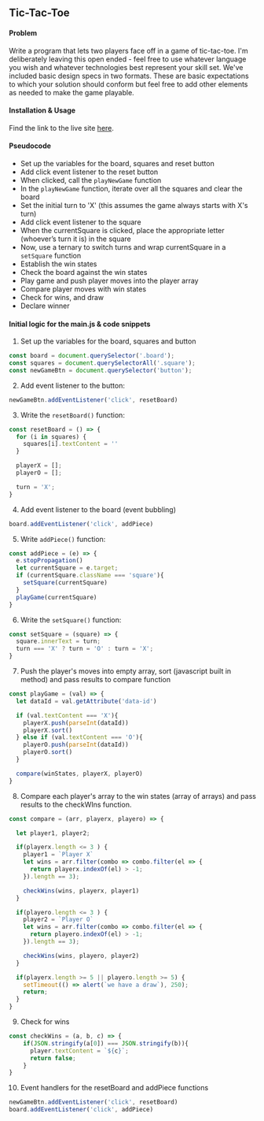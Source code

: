 ## Tic-Tac-Toe

#### Problem

Write a program that lets two players face off in a game of tic-tac-toe. I'm deliberately leaving this open ended - feel free to use whatever language you wish and whatever technologies best represent your skill set. We've included basic design specs in two formats. These are basic expectations to which your solution should conform but feel free to add other elements as needed to make the game playable.

#### Installation & Usage

Find the link to the live site [here](https://celestelayne.github.io/tic-tac-toe-f52/).

#### Pseudocode

- Set up the variables for the board, squares and reset button
- Add click event listener to the reset button
- When clicked, call the `playNewGame` function
- In the `playNewGame` function, iterate over all the squares and clear the board
- Set the initial turn to 'X' (this assumes the game always starts with X's turn)
- Add click event listener to the square
- When the currentSquare is clicked, place the appropriate letter (whoever’s turn it is) in the square
- Now, use a ternary to switch turns and wrap currentSquare in a `setSquare` function
- Establish the win states
- Check the board against the win states
- Play game and push player moves into the player array
- Compare player moves with win states
- Check for wins, and draw
- Declare winner 

#### Initial logic for the main.js & code snippets

1. Set up the variables for the board, squares and button

```javascript
const board = document.querySelector('.board');
const squares = document.querySelectorAll('.square');
const newGameBtn = document.querySelector('button');
```

2. Add event listener to the button:

```javascript
newGameBtn.addEventListener('click', resetBoard)
```

3. Write the `resetBoard()` function:

```javascript
const resetBoard = () => {
  for (i in squares) {
    squares[i].textContent = ''
  }

  playerX = [];
  playerO = [];

  turn = 'X';
}
```

4. Add event listener to the board (event bubbling)

```javascript
board.addEventListener('click', addPiece)
```

5. Write `addPiece()` function:

```javascript
const addPiece = (e) => {
  e.stopPropagation()
  let currentSquare = e.target; 
  if (currentSquare.className === 'square'){
    setSquare(currentSquare)
  }
  playGame(currentSquare)
}
```

6. Write the `setSquare()` function:

```javascript
const setSquare = (square) => {
  square.innerText = turn;
  turn === 'X' ? turn = 'O' : turn = 'X';
}
```

7. Push the player's moves into empty array, sort (javascript built in method) and pass results to compare function

```javascript
const playGame = (val) => {
  let dataId = val.getAttribute('data-id')

  if (val.textContent === 'X'){
    playerX.push(parseInt(dataId))
    playerX.sort()
  } else if (val.textContent === 'O'){
    playerO.push(parseInt(dataId))
    playerO.sort()
  }

  compare(winStates, playerX, playerO)
}
```

8. Compare each player's array to the win states (array of arrays) and pass results to the checkWIns function.

```javascript
const compare = (arr, playerx, playero) => {

  let player1, player2;

  if(playerx.length <= 3 ) {
    player1 = `Player X`
    let wins = arr.filter(combo => combo.filter(el => {
      return playerx.indexOf(el) > -1;
    }).length == 3);

    checkWins(wins, playerx, player1)
  }

  if(playero.length <= 3 ) {
    player2 = `Player O`
    let wins = arr.filter(combo => combo.filter(el => {
      return playero.indexOf(el) > -1;
    }).length == 3);

    checkWins(wins, playero, player2)
  }

  if(playerx.length >= 5 || playero.length >= 5) {
    setTimeout(() => alert(`we have a draw`), 250);
    return;
  }
}
```

9. Check for wins

```javascript
const checkWins = (a, b, c) => {
    if(JSON.stringify(a[0]) === JSON.stringify(b)){
      player.textContent = `${c}`;
      return false;
    }
}
```

10. Event handlers for the resetBoard and addPiece functions

```javascript
newGameBtn.addEventListener('click', resetBoard)
board.addEventListener('click', addPiece)
```
